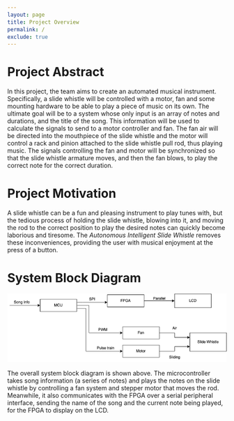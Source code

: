 ```yaml
---
layout: page
title: Project Overview
permalink: /
exclude: true
---
```


# Project Abstract

In this project, the team aims to create an automated musical instrument. Specifically, a slide whistle will be controlled with a motor, fan and some mounting hardware to be able to play a piece of music on its own. The ultimate goal will be to a system whose only input is an array of notes and durations, and the title of the song. This information will be used to calculate the signals to send to a motor controller and fan. The fan air will be directed into the mouthpiece of the slide whistle and the motor will control a rack and pinion attached to the slide whistle pull rod, thus playing music. The signals controlling the fan and motor will be synchronized so that the slide whistle armature moves, and then the fan blows, to play the correct note for the correct duration. 

# Project Motivation

A slide whistle can be a fun and pleasing instrument to play tunes with, but the tedious process of holding the slide whistle, blowing into it, and moving the rod to the correct position to play the desired notes can quickly become laborious and tiresome. The *Autonomous Intelligent Slide Whistle* removes these inconveniences, providing the user with musical enjoyment at the press of a button.

# System Block Diagram

<div style="text-align: left">
  <img src="./assets/schematics/block_diagram.png" alt="logo" width="600" />
</div>

The overall system block diagram is shown above. The microcontroller takes song information (a series of notes) and plays the notes on the slide whistle by controlling a fan system and stepper motor that moves the rod. Meanwhile, it also communicates with the FPGA over a serial peripheral interface, sending the name of the song and the current note being played, for the FPGA to display on the LCD. 
